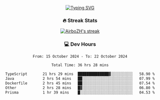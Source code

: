 
<div align="center">
  <a href="https://git.io/typing-svg"><img src="https://readme-typing-svg.demolab.com?font=Fira+Code&size=30&pause=1000&color=33F7F5&center=true&vCenter=true&width=435&lines=Hi+there+%F0%9F%91%8B+I+am+AirboZH+;Welcome+to+my+Github" alt="Typing SVG" /></a>

<h3>🔥 Streak Stats</h3>

<!-- GitHub Readme Streak Stats - https://github.com/DenverCoder1/github-readme-streak-stats -->
<p>
  <a href="https://github.com/DenverCoder1/github-readme-streak-stats">
    <img title="🔥 Get streak stats for your profile at git.io/streak-stats" alt="AirboZH's streak" src="https://streak-stats.demolab.com/?user=AirboZH&theme=monokai-metallian&hide_border=true"/>
  </a>
</p>

<h3>💻 Dev Hours</h3>
<!--START_SECTION:waka-->

```txt
From: 15 October 2024 - To: 22 October 2024

Total Time: 36 hrs 28 mins

TypeScript       21 hrs 29 mins  ██████████████▓░░░░░░░░░░   58.90 %
Java             2 hrs 54 mins   ██░░░░░░░░░░░░░░░░░░░░░░░   07.99 %
Dockerfile       2 hrs 45 mins   ██░░░░░░░░░░░░░░░░░░░░░░░   07.54 %
Other            2 hrs 28 mins   █▓░░░░░░░░░░░░░░░░░░░░░░░   06.80 %
Prisma           1 hr 39 mins    █░░░░░░░░░░░░░░░░░░░░░░░░   04.53 %
```

<!--END_SECTION:waka-->
</div>  

